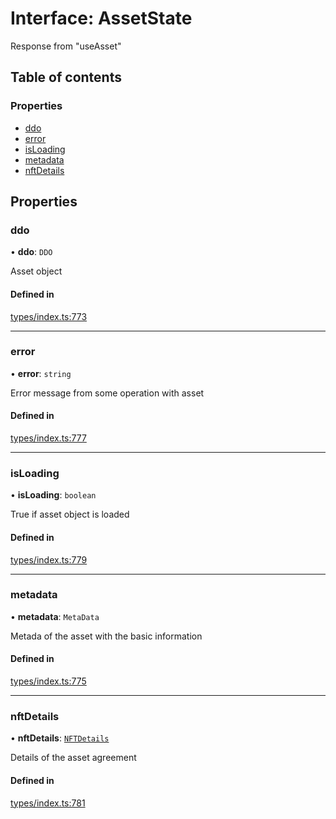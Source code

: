 # Interface: AssetState

Response from "useAsset"

## Table of contents

### Properties

- [ddo](AssetState.md#ddo)
- [error](AssetState.md#error)
- [isLoading](AssetState.md#isloading)
- [metadata](AssetState.md#metadata)
- [nftDetails](AssetState.md#nftdetails)

## Properties

### ddo

• **ddo**: `DDO`

Asset object

#### Defined in

[types/index.ts:773](https://github.com/nevermined-io/react-components/blob/8c90aef/catalog/src/types/index.ts#L773)

___

### error

• **error**: `string`

Error message from some operation with asset

#### Defined in

[types/index.ts:777](https://github.com/nevermined-io/react-components/blob/8c90aef/catalog/src/types/index.ts#L777)

___

### isLoading

• **isLoading**: `boolean`

True if asset object is loaded

#### Defined in

[types/index.ts:779](https://github.com/nevermined-io/react-components/blob/8c90aef/catalog/src/types/index.ts#L779)

___

### metadata

• **metadata**: `MetaData`

Metada of the asset with the basic information

#### Defined in

[types/index.ts:775](https://github.com/nevermined-io/react-components/blob/8c90aef/catalog/src/types/index.ts#L775)

___

### nftDetails

• **nftDetails**: [`NFTDetails`](NFTDetails.md)

Details of the asset agreement

#### Defined in

[types/index.ts:781](https://github.com/nevermined-io/react-components/blob/8c90aef/catalog/src/types/index.ts#L781)
